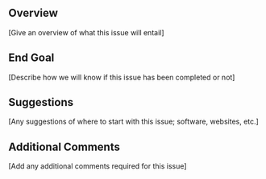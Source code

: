## Overview

[Give an overview of what this issue will entail]

## End Goal

[Describe how we will know if this issue has been completed or not]

## Suggestions

[Any suggestions of where to start with this issue; software, websites, etc.]

## Additional Comments

[Add any additional comments required for this issue]